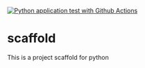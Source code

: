 [![Python application test with Github Actions](https://github.com/prashantjain31/scaffold/actions/workflows/main.yml/badge.svg)](https://github.com/prashantjain31/scaffold/actions/workflows/main.yml)

# scaffold
This is a project scaffold for python
